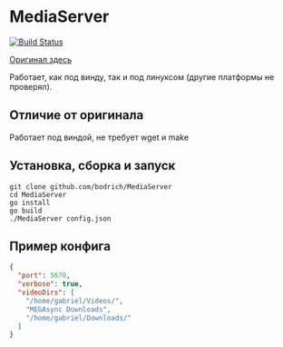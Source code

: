 # MediaServer

[![Build Status](https://travis-ci.org/bodrich/MediaServer.svg?branch=master)](https://travis-ci.org/bodrich/MediaServer)


[Оригинал здесь](https://github.com/GAumala/MediaServer) 

Работает, как под винду, так и под линуксом (другие платформы не проверял).

## Отличие от оригинала

Работает под виндой, не требует wget и make

## Установка, сборка и запуск
```
git clone github.com/bodrich/MediaServer
cd MediaServer
go install
go build
./MediaServer config.json
```

## Пример конфига
``` JSON
{
  "port": 5678,
  "verbose": true,
  "videoDirs": [ 
    "/home/gabriel/Videos/",
    "MEGAsync Downloads",
    "/home/gabriel/Downloads/" 
  ]
}
```


